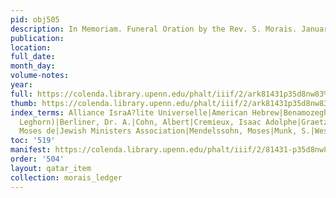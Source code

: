 ```yaml
---
pid: obj505
description: In Memoriam. Funeral Oration by the Rev. S. Morais. January 25th, 1872.
publication:
location:
full_date:
month_day:
volume-notes:
year:
full: https://colenda.library.upenn.edu/phalt/iiif/2/ark81431p35d8nw83%2FSHA256E-s2252490--c036f60609c604112400a92553c64308c670ab88552a9b7efc3664f523b1c932.jpeg/full/3500,/0/default.jpg
thumb: https://colenda.library.upenn.edu/phalt/iiif/2/ark81431p35d8nw83%2FSHA256E-s2252490--c036f60609c604112400a92553c64308c670ab88552a9b7efc3664f523b1c932.jpeg/full/!200,200/0/default.jpg
index_terms: Alliance IsraA?lite Universelle|American Hebrew|Benamozegh, Elias (of
  Leghorn)|Berliner, Dr. A.|Cohn, Albert|Cremieux, Isaac Adolphe|Graetz, Dr. Heinrich|Hirsch,
  Moses de|Jewish Ministers Association|Mendelssohn, Moses|Munk, S.|Wessely, Hertz
toc: '519'
manifest: https://colenda.library.upenn.edu/phalt/iiif/2/81431-p35d8nw83/manifest
order: '504'
layout: qatar_item
collection: morais_ledger
---
```

